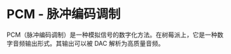 <!--
---
name: PCM
class: interface
type: pinout
description: 树莓派 PCM 接口
pin:
  'bcm18':
    name: CLK
  'bcm19':
    name: FS
  'bcm20':
    name: DIN
  'bcm21':
    name: DOUT
-->
# PCM - 脉冲编码调制

PCM（脉冲编码调制）是一种模拟信号的数字化方法。在树莓派上，它是一种数字音频输出形式。其输出可以被 DAC 解析为高质量音频。
